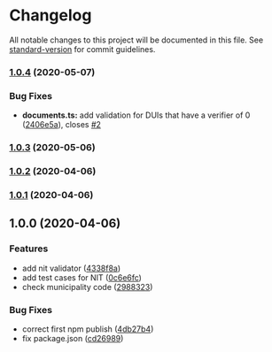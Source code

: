 # Changelog

All notable changes to this project will be documented in this file. See [standard-version](https://github.com/conventional-changelog/standard-version) for commit guidelines.

### [1.0.4](https://github.com/jonathanpalma/sivar-utils/compare/v1.0.3...v1.0.4) (2020-05-07)

### Bug Fixes

- **documents.ts:** add validation for DUIs that have a verifier of 0 ([2406e5a](https://github.com/jonathanpalma/sivar-utils/commit/2406e5a32ab23b46aabe482c46c5239eda624d40)), closes [#2](https://github.com/jonathanpalma/sivar-utils/issues/2)

### [1.0.3](https://github.com/jonathanpalma/sivar-utils/compare/v1.0.2...v1.0.3) (2020-05-06)

### [1.0.2](https://github.com/jonathanpalma/sivar-utils/compare/v1.0.1...v1.0.2) (2020-04-06)

### [1.0.1](https://github.com/jonathanpalma/sivar-utils/compare/v1.0.0...v1.0.1) (2020-04-06)

## 1.0.0 (2020-04-06)

### Features

- add nit validator ([4338f8a](https://github.com/jonathanpalma/sivar-utils/commit/4338f8aae57c29abc3cd157c252b23e451c9e3a5))
- add test cases for NIT ([0c6e6fc](https://github.com/jonathanpalma/sivar-utils/commit/0c6e6fc58edaf6ee0df251e1c363304a864ee727))
- check municipality code ([2988323](https://github.com/jonathanpalma/sivar-utils/commit/29883235fa5f18a4a12b68fc595e2ed5c8a05ca0))

### Bug Fixes

- correct first npm publish ([4db27b4](https://github.com/jonathanpalma/sivar-utils/commit/4db27b43e761c7f4427895e67688cb675b30cab3))
- fix package.json ([cd26989](https://github.com/jonathanpalma/sivar-utils/commit/cd26989b6c0541911fcfc0951c6b19741fade4c5))
